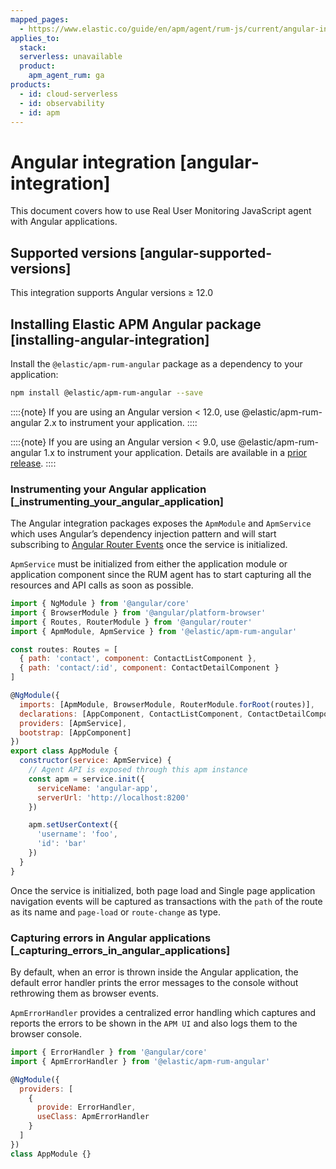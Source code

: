 ```yaml
---
mapped_pages:
  - https://www.elastic.co/guide/en/apm/agent/rum-js/current/angular-integration.html
applies_to:
  stack:
  serverless: unavailable
  product:
    apm_agent_rum: ga
products:
  - id: cloud-serverless
  - id: observability
  - id: apm
---
```


# Angular integration [angular-integration]

This document covers how to use Real User Monitoring JavaScript agent with Angular applications.

## Supported versions [angular-supported-versions]

This integration supports Angular versions ≥ 12.0


## Installing Elastic APM Angular package [installing-angular-integration]

Install the `@elastic/apm-rum-angular` package as a dependency to your application:

```bash
npm install @elastic/apm-rum-angular --save
```

::::{note}
If you are using an Angular version < 12.0, use @elastic/apm-rum-angular 2.x to instrument your application.
::::


::::{note}
If you are using an Angular version < 9.0, use @elastic/apm-rum-angular 1.x to instrument your application. Details are available in a [prior release](https://www.elastic.co/guide/en/apm/agent/rum-js/4.x/angular-integration.html).
::::



### Instrumenting your Angular application [_instrumenting_your_angular_application]

The Angular integration packages exposes the `ApmModule` and `ApmService` which uses Angular’s dependency injection pattern and will start subscribing to [Angular Router Events](https://angular.io/api/router/Event) once the service is initialized.

`ApmService` must be initialized from either the application module or application component since the RUM agent has to start capturing all the resources and API calls as soon as possible.

```js
import { NgModule } from '@angular/core'
import { BrowserModule } from '@angular/platform-browser'
import { Routes, RouterModule } from '@angular/router'
import { ApmModule, ApmService } from '@elastic/apm-rum-angular'

const routes: Routes = [
  { path: 'contact', component: ContactListComponent },
  { path: 'contact/:id', component: ContactDetailComponent }
]

@NgModule({
  imports: [ApmModule, BrowserModule, RouterModule.forRoot(routes)],
  declarations: [AppComponent, ContactListComponent, ContactDetailComponent],
  providers: [ApmService],
  bootstrap: [AppComponent]
})
export class AppModule {
  constructor(service: ApmService) {
    // Agent API is exposed through this apm instance
    const apm = service.init({
      serviceName: 'angular-app',
      serverUrl: 'http://localhost:8200'
    })

    apm.setUserContext({
      'username': 'foo',
      'id': 'bar'
    })
  }
}
```

Once the service is initialized, both page load and Single page application navigation events will be captured as transactions with the `path` of the route as its name and `page-load` or `route-change` as type.


### Capturing errors in Angular applications [_capturing_errors_in_angular_applications]

By default, when an error is thrown inside the Angular application, the default error handler prints the error messages to the console without rethrowing them as browser events.

`ApmErrorHandler` provides a centralized error handling which captures and reports the errors to be shown in the `APM UI` and also logs them to the browser console.

```js
import { ErrorHandler } from '@angular/core'
import { ApmErrorHandler } from '@elastic/apm-rum-angular'

@NgModule({
  providers: [
    {
      provide: ErrorHandler,
      useClass: ApmErrorHandler
    }
  ]
})
class AppModule {}
```


